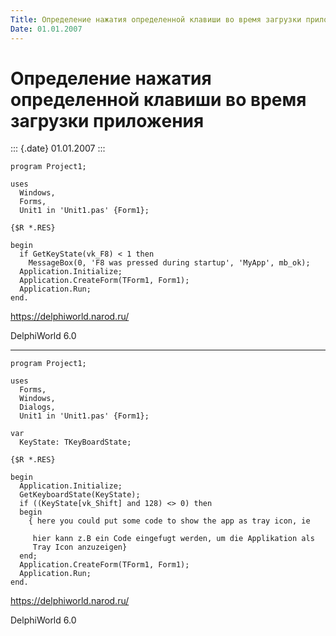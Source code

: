 ```yaml
---
Title: Определение нажатия определенной клавиши во время загрузки приложения
Date: 01.01.2007
---
```



Определение нажатия определенной клавиши во время загрузки приложения
=====================================================================

::: {.date}
01.01.2007
:::

    program Project1;
     
    uses
      Windows,
      Forms,
      Unit1 in 'Unit1.pas' {Form1};
     
    {$R *.RES}
     
    begin
      if GetKeyState(vk_F8) < 1 then
        MessageBox(0, 'F8 was pressed during startup', 'MyApp', mb_ok);
      Application.Initialize;
      Application.CreateForm(TForm1, Form1);
      Application.Run;
    end.

<https://delphiworld.narod.ru/>

DelphiWorld 6.0

 

------------------------------------------------------------------------

    program Project1; 
     
    uses 
      Forms, 
      Windows, 
      Dialogs, 
      Unit1 in 'Unit1.pas' {Form1}; 
     
    var 
      KeyState: TKeyBoardState; 
     
    {$R *.RES} 
     
    begin 
      Application.Initialize; 
      GetKeyboardState(KeyState); 
      if ((KeyState[vk_Shift] and 128) <> 0) then 
      begin 
        { here you could put some code to show the app as tray icon, ie 
     
         hier kann z.B ein Code eingefugt werden, um die Applikation als 
         Tray Icon anzuzeigen} 
      end; 
      Application.CreateForm(TForm1, Form1); 
      Application.Run; 
    end.

<https://delphiworld.narod.ru/>

DelphiWorld 6.0
